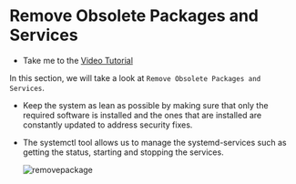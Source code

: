 #  Remove Obsolete Packages and Services

  - Take me to the [Video Tutorial](https://kodekloud.com/topic/remove-obsolete-packages-and-services/)

In this section, we will take a look at `Remove Obsolete Packages and Services`.

 - Keep the system as lean as possible by making sure that only the required software is installed and the ones that are installed are constantly updated to address security fixes.

 - The systemctl tool allows us to manage the systemd-services such as getting the status, starting and stopping the services.

      ![removepackage](../../images/removepackage.png)
